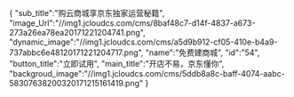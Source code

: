 {
	"sub_title":"购云商城享京东独家运营秘籍",
	"image_Url":"//img1.jcloudcs.com/cms/8baf48c7-d14f-4837-a673-273a26ea78ea20171221204741.png",
	"dynamic_image":"//img1.jcloudcs.com/cms/a5d9b912-cf05-410e-b4a9-737abbc6e48120171221204717.png",
	"name":"免费建商城",
	"id":"54",
	"button_title":"立即试用",
	"main_title":"开店不易，京东懂你",
	"backgroud_image":"//img1.jcloudcs.com/cms/5ddb8a8c-baff-4074-aabc-58307638200320171215161419.png"
}